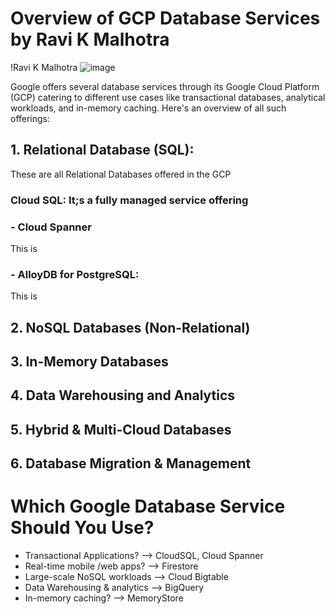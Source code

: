 # Overview of GCP Database Services by Ravi K Malhotra 

!Ravi K Malhotra
![image](https://github.com/user-attachments/assets/2d0a3bbb-dd90-4710-b2de-a5e09a168c17)
  
Google offers several database services through its Google Cloud Platform (GCP) catering to different use cases like transactional databases, analytical workloads, and in-memory caching. Here's an overview of all such offerings:

## 1. Relational Database (SQL):
These are all Relational Databases offered in the GCP
### Cloud SQL: It;s a fully managed service offering
### - Cloud Spanner
This is 
### - AlloyDB for PostgreSQL:
This is

## 2. NoSQL Databases (Non-Relational)
## 3. In-Memory Databases
## 4. Data Warehousing and Analytics
## 5. Hybrid & Multi-Cloud Databases
## 6. Database Migration & Management 

# Which Google Database Service Should You Use?
- Transactional Applications? --> CloudSQL, Cloud Spanner
- Real-time mobile /web apps? --> Firestore
- Large-scale NoSQL workloads --> Cloud Bigtable
- Data Warehousing & analytics --> BigQuery
- In-memory caching? --> MemoryStore
